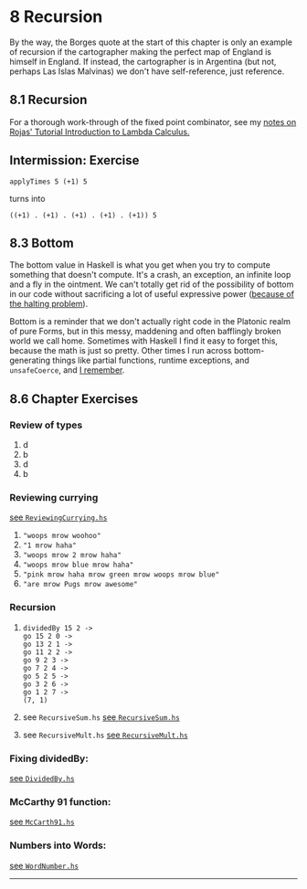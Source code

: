 # 8 Recursion

By the way, the Borges quote at the start of this chapter is only an example
of recursion if the cartographer making the perfect map of England is himself in
England. If instead, the cartographer is in Argentina (but not, perhaps Las
Islas Malvinas) we don't have self-reference, just reference.

## 8.1 Recursion

For a thorough work-through of the fixed point combinator, see my [notes on
Rojas' Tutorial Introduction to Lambda Calculus.](/projects/tilc/04)

## Intermission: Exercise

```
applyTimes 5 (+1) 5
```
turns  into

```
((+1) . (+1) . (+1) . (+1) . (+1)) 5
```

## 8.3 Bottom

The bottom value in Haskell is what you get when you try to compute something
that doesn't compute. It's a crash, an exception, an infinite loop and a fly in
the ointment. We can't totally get rid of the possibility of bottom in our code
without sacrificing a lot of useful expressive power ([because of the halting
problem](https://en.wikipedia.org/wiki/Halting_problem)).

Bottom is a reminder that we don't actually right code in the Platonic realm of
pure Forms, but in this messy, maddening and often bafflingly broken world we
call home. Sometimes with Haskell I find it easy to forget this, because the
math is just so pretty. Other times I run across bottom-generating things like
partial functions, runtime exceptions, and `unsafeCoerce`, and [I
remember](https://hackage.haskell.org/package/base-4.11.1.0/docs/Unsafe-Coerce.html).

## 8.6 Chapter Exercises

### Review of types

1. d
2. b
3. d
4. b

### Reviewing currying

[see `ReviewingCurrying.hs`](https://github.com/johnchandlerburnham/hpfp/blob/master/08/ReviewingCurrying.hs)

1. `"woops mrow woohoo"`
2. `"1 mrow haha"`
3. `"woops mrow 2 mrow haha"`
4. `"woops mrow blue mrow haha"`
5. `"pink mrow haha mrow green mrow woops mrow blue"`
6. `"are mrow Pugs mrow awesome"`

### Recursion

1.
    ```
    dividedBy 15 2 ->
    go 15 2 0 ->
    go 13 2 1 ->
    go 11 2 2 ->
    go 9 2 3 ->
    go 7 2 4 ->
    go 5 2 5 ->
    go 3 2 6 ->
    go 1 2 7 ->
    (7, 1)
    ```

2.  see `RecursiveSum.hs`
[see `RecursiveSum.hs`](https://github.com/johnchandlerburnham/hpfp/blob/master/08/RecursiveSum.hs)

3.  see `RecursiveMult.hs`
[see `RecursiveMult.hs`](https://github.com/johnchandlerburnham/hpfp/blob/master/08/RecursiveMult.hs)

### Fixing dividedBy:

[see `DividedBy.hs`](https://github.com/johnchandlerburnham/hpfp/blob/master/08/DividedBy.hs)

### McCarthy 91 function:

[see `McCarth91.hs`](https://github.com/johnchandlerburnham/hpfp/blob/master/08/McCarth91.hs)

### Numbers into Words:

[see `WordNumber.hs`](https://github.com/johnchandlerburnham/hpfp/blob/master/08/WordNumber.hs)

---
